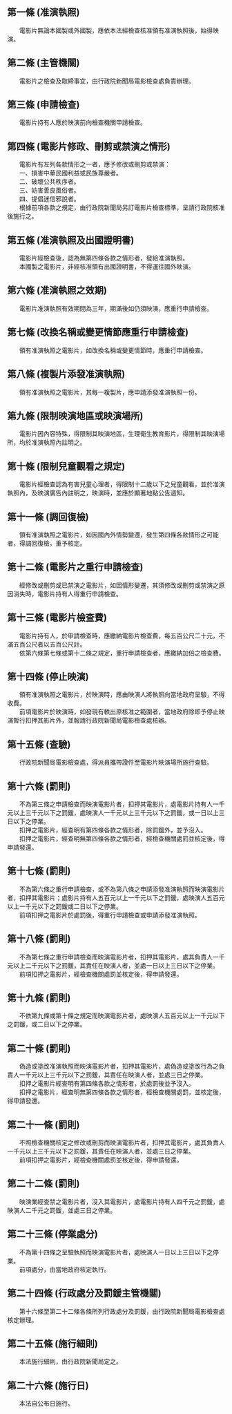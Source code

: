 第一條 (准演執照)
-----------------
　　電影片無論本國製或外國製，應依本法經檢查核准領有准演執照後，始得映演。  


第二條 (主管機關)
-----------------
　　電影片之檢查及取締事宜，由行政院新聞局電影檢查處負責辦理。  


第三條 (申請檢查)
-----------------
　　電影片持有人應於映演前向檢查機關申請檢查。  


第四條 (電影片修政、刪剪或禁演之情形)
-------------------------------------
　　電影片有左列各款情形之一者，應予修改或刪剪或禁演：  
　　一、損害中華民國利益或民族尊嚴者。  
　　二、破壞公共秩序者。  
　　三、妨害善良風俗者。  
　　四、提倡迷信邪說者。  
　　根據前項各款之規定，由行政院新聞局另訂電影片檢查標準，呈請行政院核准後施行之。  


第五條 (准演執照及出國證明書)
-----------------------------
　　電影片經檢查後，認為無第四條各款之情形者，發給准演執照。  
　　本國製之電影片，非經核准領有出國證明書，不得運往國外映演。  


第六條 (准演執照之效期)
-----------------------
　　電影片准演執照有效期間為三年，期滿後如仍須映演，應重行申請檢查。  


第七條 (改換名稱或變更情節應重行申請檢查)
-----------------------------------------
　　領有准演執照之電影片，如改換名稱或變更情節時，應重行申請檢查。  


第八條 (複製片添發准演執照)
---------------------------
　　領有准演執照之電影片，其每一複製片，應申請添發准演執照一份。  


第九條 (限制映演地區或映演場所)
-------------------------------
　　電影片因內容特殊，得限制其映演地區，生理衛生教育影片，得限制其映演場所，均於准演執照內註明之。  


第十條 (限制兒童觀看之規定)
---------------------------
　　電影片經檢查認為有害兒童心理者，得限制十二歲以下之兒童觀看，並於准演執照內，及映演廣告內註明之，映演時，並應於顯著地點公告週知。  


第十一條 (調回復檢)
-------------------
　　領有准演執照之電影片，如因國內外情勢變遷，發生第四條各款情形之可能者，得調回復檢，重予核定。  


第十二條 (電影片之重行申請檢查)
-------------------------------
　　經修改或刪剪或已禁演之電影片，如因情形變遷，其須修改或刪剪或禁演之原因消失時，電影片持有人得重行申請檢查。  


第十三條 (電影片檢查費)
-----------------------
　　電影片持有人，於申請檢查時，應繳納電影片檢查費，每五百公尺二十元，不滿五百公尺者以五百公尺計。  
　　依第六條第七條或第十二條之規定，重行申請檢查者，應繳納加倍之檢查費。  


第十四條 (停止映演)
-------------------
　　領有准演執照之電影片，於映演時，應由映演人將執照向當地政府呈驗，不得收費。  
　　前項電影片於映演時，如發現有軼出原核准之範圍者，當地政府除即予停止映演暫行扣押其影片外，並報請行政院新聞局電影檢查處核辦。  


第十五條 (查驗)
---------------
　　行政院新聞局電影檢查處，得派員攜帶證件至電影片映演場所施行查驗。  


第十六條 (罰則)
---------------
　　不為第三條之申請檢查而映演電影片者，扣押其電影片，處電影片持有人一千元以上三千元以下之罰鍰，處映演人一千元以上三千元以下之罰鍰，或一日以上三日以下之停業。  
　　扣押之電影片，經查明有第四條各款之情形者，除罰鍰外，並予沒入。  
　　扣押之電影片，經查明無第四條各款之情形者，經檢查機關處罰並核定後，得申請發還。  


第十七條 (罰則)
---------------
　　不為第六條之重行申請檢查，或不為第八條之申請添發准演執照而映演電影片者，扣押其電影片；處影片持有人五百元以上一千元以下之罰鍰，處映演人五百元以上一千元以下之罰鍰或二日以下之停業。  
　　前項扣押之電影片於處罰後，得重行申請檢查或申請添發准演執照。  


第十八條 (罰則)
---------------
　　不為第七條之重行申請檢查而映演電影片者，扣押其電影片，處其負責人一千元以上二千元以下之罰鍰，其責任在映演人者，並處一日以上三日以下之停業。  
　　前項扣押之電影片，經檢查機關處罰並核定後，得申請發還。  


第十九條 (罰則)
---------------
　　不依第九條或第十條之規定而映演電影片者，處映演人五百元以上一千元以下之罰鍰，或二日以下之停業。  


第二十條 (罰則)
---------------
　　偽造或塗改准演執照而映演電影片者，扣押其電影片，處偽造或塗改行為之負責人一千元以上三千元以下之罰鍰，其責任在映演人者，並處三日之停業。  
　　扣押之電影片經查明有第四條各款之情形者，於處罰後並予沒入。  
　　扣押之電影片，經查明無第四條各款之情形者，經檢查機關處罰，並核定後，得申請發還。  


第二十一條 (罰則)
-----------------
　　不照檢查機關核定之修改或刪剪而映演電影片者，扣押其電影片，處其負責人一千元以上三千元以下之罰鍰，其責任在映演人者，並處三日之停業。  
　　前項扣押之電影片，經檢查機關處罰並核定後，得申請發還。  


第二十二條 (罰則)
-----------------
　　映演業經查禁之電影片者，沒入其電影片，處電影片持有人四千元之罰鍰，處映演人二千元之罰鍰，並處三日之停業。  


第二十三條 (停業處分)
---------------------
　　不為第十四條之呈驗執照而映演電影片者，處映演人一日以上三日以下之停業。  
　　前項處分，由當地政府核定執行。  


第二十四條 (行政處分及罰鍰主管機關)
-----------------------------------
　　第十六條至第二十二條各條所列行政處分及罰鍰，由行政院新聞局電影檢查處核定辦理。  


第二十五條 (施行細則)
---------------------
　　本法施行細則，由行政院新聞局定之。  


第二十六條 (施行日)
-------------------
　　本法自公布日施行。